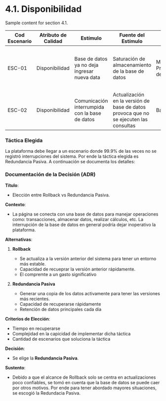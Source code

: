 # 4.1. Disponibilidad

Sample content for section 4.1.

| **Cod Escenario** | **Atributo de Calidad** | **Estímulo**                           | **Fuente del Estímulo** | **Artefacto**                  | **Entorno**                         | **Respuesta**                                                | **Medida de Respuesta**                             |
|------------------|-------------------------|----------------------------------------|-------------------------|--------------------------------|-------------------------------------|-------------------------------------------------------------|-----------------------------------------------------|
| ESC-01           | Disponibilidad           | Base de datos ya no deja ingresar nueva data   | Saturación de almacenamiento de la base de datos| Módulo de Procesamiento de Pagos | Operación en horario laboral con alta demanda                | Suspender el funcionamiento de la aplicación y no aceptar nuevas transacciones  | Plazo de 30 minutos para mejorar el plan de capacidad de la base de datos |
| ESC-02           | Disponibilidad           | Comunicación interrumpida con la base de datos | Actualización en la versión de base de datos provoca que no se ejecuten las consultas  | Base de datos | Llamadas GET al backend | La base de datos ya no presenta interrupciones en la comunicación | La base de datos no presenta interrupciones el 99.9% de las veces |

### Táctica Elegida
La plataforma debe llegar a un escenario donde 99.9% de las veces no se registró interrupciones del sistema. Por ende la táctica elegida es Redundancia Pasiva. A continuación se documenta los detalles:

### Documentación de la Decisión (ADR)

**Título**:  
- Elección entre Rollback vs Redundancia Pasiva.

**Contexto**:  
- La página se conecta con una base de datos para manejar operaciones como: transacciones, almacenar datos, realizar cálculos, etc. La interrupción de la base de datos en general podría dejar inoperativo la plataforma. 

**Alternativas**:
1. **Rollback**  
   - Se actualiza a la versión anterior del sistema para tener un entorno más estable.
   - Capacidad de recueprar la versión anterior rápidamente.
   - El compremte a un gasto significativo

2. **Redundancia Pasiva**  
   - Generar una copia de los datos activamente para tener las versiones más recientes.
   - Capacidad de recuperarse rápidamente
   - Retención de datos principales cada día

**Criterios de Elección**:  
- Tiempo en recuperarse
- Complejidad en la capicidad de implementar dicha táctica
- Cantidad de escenarios que soluciona la táctica

**Decisión**:  
- Se elige la **Redundancia Pasiva**.

**Sustento**:  
- Debido a que el alcance de Rollback solo se centra en actualizaciones poco confiables, se tomó en cuenta que la base de datos se puede caer por otros motivos. Por ende para tener abordado mayores situaciones, se escogió la Redundacia Pasiva.
